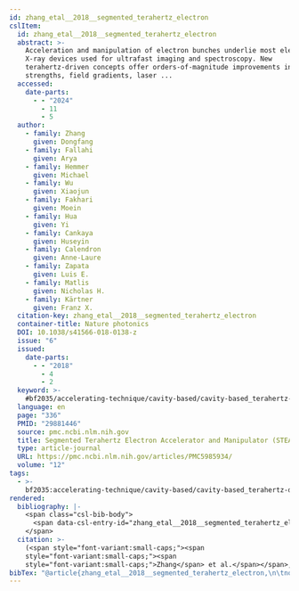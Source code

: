 ```yaml
---
id: zhang_etal__2018__segmented_terahertz_electron
cslItem:
  id: zhang_etal__2018__segmented_terahertz_electron
  abstract: >-
    Acceleration and manipulation of electron bunches underlie most electron and
    X-ray devices used for ultrafast imaging and spectroscopy. New
    terahertz-driven concepts offer orders-of-magnitude improvements in field
    strengths, field gradients, laser ...
  accessed:
    date-parts:
      - - "2024"
        - 11
        - 5
  author:
    - family: Zhang
      given: Dongfang
    - family: Fallahi
      given: Arya
    - family: Hemmer
      given: Michael
    - family: Wu
      given: Xiaojun
    - family: Fakhari
      given: Moein
    - family: Hua
      given: Yi
    - family: Cankaya
      given: Huseyin
    - family: Calendron
      given: Anne-Laure
    - family: Zapata
      given: Luis E.
    - family: Matlis
      given: Nicholas H.
    - family: Kärtner
      given: Franz X.
  citation-key: zhang_etal__2018__segmented_terahertz_electron
  container-title: Nature photonics
  DOI: 10.1038/s41566-018-0138-z
  issue: "6"
  issued:
    date-parts:
      - - "2018"
        - 4
        - 2
  keyword: >-
    #bf2035/accelerating-technique/cavity-based/cavity-based_terahertz-driven_acceleration
  language: en
  page: "336"
  PMID: "29881446"
  source: pmc.ncbi.nlm.nih.gov
  title: Segmented Terahertz Electron Accelerator and Manipulator (STEAM)
  type: article-journal
  URL: https://pmc.ncbi.nlm.nih.gov/articles/PMC5985934/
  volume: "12"
tags:
  - >-
    bf2035:accelerating-technique/cavity-based/cavity-based_terahertz-driven_acceleration
rendered:
  bibliography: |-
    <span class="csl-bib-body">
      <span data-csl-entry-id="zhang_etal__2018__segmented_terahertz_electron" class="csl-entry"><span class='author-bib'>Zhang, Fallahi, A., Hemmer, M., Wu, X., Fakhari, M., Hua, Y., Cankaya, H., Calendron, A.-L., Zapata, L. E., Matlis, N. H., &#38; Kärtner, F. X.</span>. <span class='date-bib'>(2018)</span>. <span class='title'><b>Segmented Terahertz Electron Accelerator and Manipulator (STEAM)</b></span>. <i>Nature Photonics</i>, <i>12</i>(6), 336. <span class='URL'><a href='https://doi.org/10.1038/s41566-018-0138-z'>LINK</a></span></span>
    </span>
  citation: >-
    (<span style="font-variant:small-caps;"><span
    style="font-variant:small-caps;"><span
    style="font-variant:small-caps;">Zhang</span> et al.</span></span>, 2018)
bibTex: "@article{zhang_etal__2018__segmented_terahertz_electron,\n\tnote = {[Online; accessed 2024-11-05]},\n\tauthor = {Zhang, Dongfang and Fallahi, Arya and Hemmer, Michael and Wu, Xiaojun and Fakhari, Moein and Hua, Yi and Cankaya, Huseyin and Calendron, Anne-Laure and Zapata, Luis E. and Matlis, Nicholas H. and K{\\\" a}rtner, Franz X.},\n\tjournal = {Nature photonics},\n\tdoi = {10.1038/s41566-018-0138-z},\n\tnumber = {6},\n\tyear = {2018},\n\tmonth = {apr 2},\n\tpages = {336},\n\ttitle = {Segmented {Terahertz} {Electron} {Accelerator} and {Manipulator} ({STEAM})},\n\turl = {https://pmc.ncbi.nlm.nih.gov/articles/PMC5985934/},\n\thowpublished = {https://pmc.ncbi.nlm.nih.gov/articles/PMC5985934/},\n\tvolume = {12},\n}\n\n"
---
```

